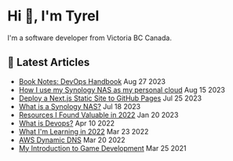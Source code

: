 # Hi 👋, I'm Tyrel

I'm a software developer from Victoria BC Canada.

## 📓 Latest Articles
* [Book Notes: DevOps Handbook](https://superflux.dev/blog/book-notes-devops-handbook) Aug 27 2023
* [How I use my Synology NAS as my personal cloud](https://superflux.dev/blog/synology-nas-how-i-use-it-as-my-personal-cloud) Aug 15 2023
* [Deploy a Next.js Static Site to GitHub Pages](https://superflux.dev/blog/github-pages-using-nextjs) Jul 25 2023
* [What is a Synology NAS?](https://superflux.dev/blog/synology-nas-what-is-it) Jul 18 2023
* [Resources I Found Valuable in 2022](https://superflux.dev/blog/resources-2022) Jan 20 2023
* [What is Devops?](https://superflux.dev/blog/what-is-devops) Apr 10 2022
* [What I'm Learning in 2022](https://superflux.dev/blog/what-im-learning-in-2022) Mar 23 2022
* [AWS Dynamic DNS](https://superflux.dev/blog/aws-ddns) Mar 20 2022
* [My Introduction to Game Development](https://superflux.dev/blog/my-introduction-to-game-development) Mar 25 2021
